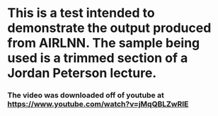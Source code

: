 # This is a test intended to demonstrate the output produced from AIRLNN. The sample being used is a trimmed section of a Jordan Peterson lecture.
### The video was downloaded off of youtube at https://www.youtube.com/watch?v=jMqQBLZwRIE

